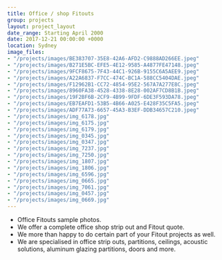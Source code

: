 ```yaml
---
title: Office / shop Fitouts
group: projects
layout: project_layout
date_range: Starting April 2000
date: 2017-12-21 00:00:00 +0000
location: Sydney
image_files:
- "/projects/images/BE383707-35E8-42A6-AFD2-C9888AD266EE.jpeg"
- "/projects/images/B271E5BC-EFE5-4E12-9585-A4877FE47148.jpeg"
- "/projects/images/9FCF8675-7F43-44C1-926B-9155C6A5AEE9.jpeg"
- "/projects/images/A22A6837-F7CC-474C-BC1A-588CC5404DAE.jpeg"
- "/projects/images/F12962B1-CC72-4854-95E2-567A7A277E8C.jpeg"
- "/projects/images/8960FA38-4528-4338-8E28-002AF7CD8B1B.jpeg"
- "/projects/images/19F2BF6B-2CF9-4B99-9FDF-6DE3F593DA78.jpeg"
- "/projects/images/EB7EAFD1-53B5-4B66-A025-E428F35C5FA5.jpeg"
- "/projects/images/ADF77A73-6657-45A3-B3EF-DDB34657C210.jpeg"
- "/projects/images/img_6178.jpg"
- "/projects/images/img_6175.jpg"
- "/projects/images/img_6179.jpg"
- "/projects/images/img_0345.jpg"
- "/projects/images/img_0347.jpg"
- "/projects/images/img_7237.jpg"
- "/projects/images/img_7250.jpg"
- "/projects/images/img_1807.jpg"
- "/projects/images/img_1806.jpg"
- "/projects/images/img_6596.jpg"
- "/projects/images/img_0665.jpg"
- "/projects/images/img_7061.jpg"
- "/projects/images/img_0457.jpg"
- "/projects/images/img_0669.jpg"
---
```

* Office Fitouts sample photos.
* We offer a complete office shop strip out and Fitout quote.
* We more than happy to do certain part of your Fitout projects as well.
* We are specialised in office strip outs, partitions, ceilings, acoustic solutions, aluminum glazing partitions, doors and more.